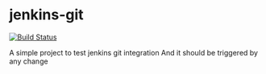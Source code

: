 # jenkins-git
[![Build Status](http://localhost:8080/buildStatus/icon?job=github_webhook%2Fmaster)](http://localhost:8080/job/github_webhook/job/master/)

A simple project to test jenkins git integration
And it should be triggered by any change
